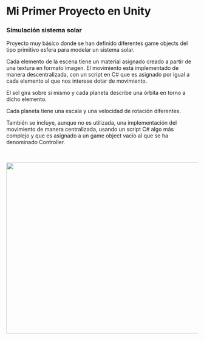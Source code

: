 # Mi Primer Proyecto en Unity

### Simulación sistema solar

Proyecto muy básico donde se han definido diferentes game objects del tipo primitivo esfera para modelar un sistema solar. 

Cada elemento de la escena tiene un material asignado creado a partir de una textura en formato imagen. El movimiento está implementado de manera descentralizada, con un script en C# que es asignado por igual a cada elemento al que nos interese dotar de movimiento.

El sol gira sobre sí mismo y cada planeta describe una órbita en torno a dicho elemento.

Cada planeta tiene una escala y una velocidad de rotación diferentes.

También se incluye, aunque no es utilizada, una implementación del movimiento de manera centralizada, usando un script C# algo más complejo y que es asignado a un game object vacío al que se ha denominado Controller.

<br>
<p align="center">
<img src="https://github.com/CBocka/SolarSystemUnity/assets/156449965/315ae535-ef8e-4e77-ac21-dfc4143bc432" height="450" width="650" >
</p>
<br>

